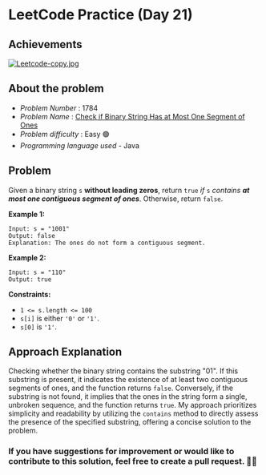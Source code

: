 # LeetCode Practice  (Day 21)

## Achievements

[![Leetcode-copy.jpg](https://i.postimg.cc/s2w0PV0q/Leetcode-copy.jpg)](https://postimg.cc/ns9kptxG)

## About the problem
- *Problem Number* : 1784
- *Problem Name* : [Check if Binary String Has at Most One Segment of Ones](https://leetcode.com/problems/check-if-binary-string-has-at-most-one-segment-of-ones/description/ "https://leetcode.com/problems/check-if-binary-string-has-at-most-one-segment-of-ones/description/")
- *Problem difficulty* : Easy 🟢
- *Programming language used* - Java

## Problem


Given a binary string  `s`  **​​​​​without leading zeros**, return  `true`​​​  _if_ `s` _contains  **at most one contiguous segment of ones**_. Otherwise, return  `false`.

**Example 1:**

```
Input: s = "1001"
Output: false
Explanation: The ones do not form a contiguous segment.
```

**Example 2:**

```
Input: s = "110"
Output: true
```

**Constraints:**

-   `1 <= s.length <= 100`
-   `s[i]`​​​​ is either  `'0'`  or  `'1'`.
-   `s[0]`  is `'1'`.

## Approach Explanation

Checking whether the binary string contains the substring "01". If this substring is present, it indicates the existence of at least two contiguous segments of ones, and the function returns `false`. Conversely, if the substring is not found, it implies that the ones in the string form a single, unbroken sequence, and the function returns `true`. My approach prioritizes simplicity and readability by utilizing the `contains` method to directly assess the presence of the specified substring, offering a concise solution to the problem.

### If you have suggestions for improvement or would like to contribute to this solution, feel free to create a pull request. 🙌😇
